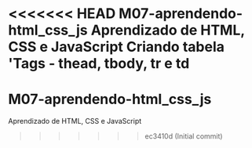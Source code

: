 <<<<<<< HEAD
M07-aprendendo-html_css_js
Aprendizado de HTML, CSS e JavaScript
Criando tabela 'Tags - thead, tbody, tr e td
=======
# M07-aprendendo-html_css_js
Aprendizado de HTML, CSS e JavaScript
>>>>>>> ec3410d (Initial commit)
